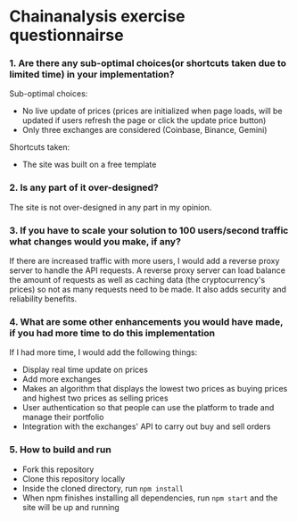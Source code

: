 # Chainanalysis exercise questionnairse

### 1. Are there any sub-optimal choices(or shortcuts taken due to limited time) in your implementation?
Sub-optimal choices:
* No live update of prices (prices are initialized when page loads, will be updated if users refresh the page or click the update price button)
* Only three exchanges are considered (Coinbase, Binance, Gemini)

Shortcuts taken:
* The site was built on a free template

### 2. Is any part of it over-designed?
The site is not over-designed in any part in my opinion.

### 3. If you have to scale your solution to 100 users/second traffic what changes would you make, if any?
If there are increased traffic with more users, I would add a reverse proxy server to handle the API requests. A reverse proxy server can load balance the amount of requests as well as caching data (the cryptocurrency's prices) so not as many requests need to be made. It also adds security and reliability benefits.

### 4. What are some other enhancements you would have made, if you had more time to do this implementation
If I had more time, I would add the following things: 
 * Display real time update on prices
 * Add more exchanges
 * Makes an algorithm that displays the lowest two prices as buying prices and highest two prices as selling prices
 * User authentication so that people can use the platform to trade and manage their portfolio
 * Integration with the exchanges' API to carry out buy and sell orders

### 5. How to build and run
* Fork this repository
* Clone this repository locally
* Inside the cloned directory, run `npm install`
* When npm finishes installing all dependencies, run `npm start` and the site will be up and running
